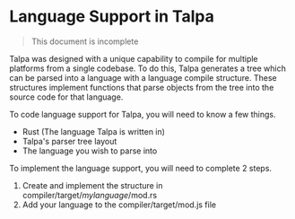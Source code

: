 # Language Support in Talpa

> This document is incomplete

Talpa was designed with a unique capability to compile for multiple platforms from a single codebase.
To do this, Talpa generates a tree which can be parsed into a language with a language compile structure.
These structures implement functions that parse objects from the tree into the source code for that language.

To code language support for Talpa, you will need to know a few things.

- Rust (The language Talpa is written in)
- Talpa's parser tree layout
- The language you wish to parse into

To implement the language support, you will need to complete 2 steps.

1. Create and implement the structure in compiler/target/*mylanguage*/mod.rs
2. Add your language to the compiler/target/mod.js file
